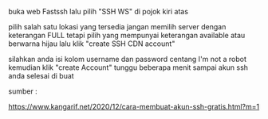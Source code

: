 buka web Fastssh lalu pilih "SSH WS" di pojok kiri atas

pilih salah satu lokasi yang tersedia jangan memilih server dengan keterangan FULL tetapi pilih yang mempunyai keterangan available atau berwarna hijau lalu klik "create SSH CDN account"

silahkan anda isi kolom username dan password centang I'm not a robot kemudian klik "create Account" tunggu beberapa menit sampai akun ssh anda selesai di buat

sumber :

https://www.kangarif.net/2020/12/cara-membuat-akun-ssh-gratis.html?m=1
